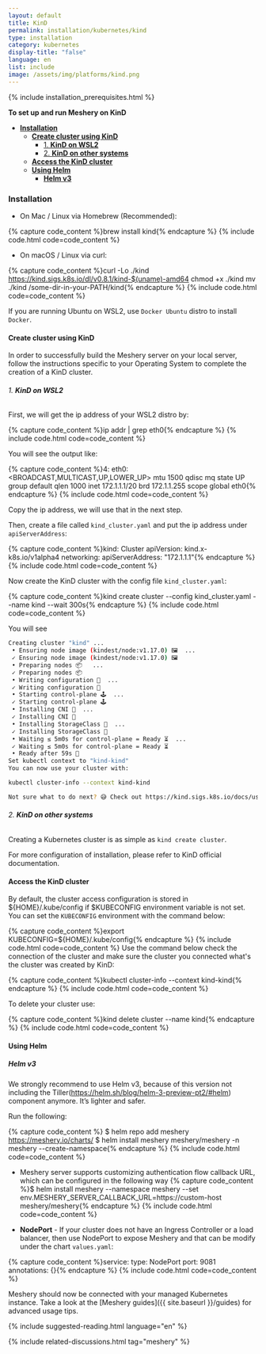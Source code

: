 ```yaml
---
layout: default
title: KinD
permalink: installation/kubernetes/kind
type: installation
category: kubernetes
display-title: "false"
language: en
list: include
image: /assets/img/platforms/kind.png
---
```


{% include installation_prerequisites.html %}

**To set up and run Meshery on KinD** 

- [**Installation**](#installation)
  - [**Create cluster using KinD**](#create-cluster-using-kind)
      - [1. **KinD on WSL2**](#1-kind-on-wsl2)
      - [2. **KinD on other systems**](#2-kind-on-other-systems)
  - [**Access the KinD cluster**](#access-the-kind-cluster)
  - [**Using Helm**](#using-helm)
    - [**Helm v3**](#helm-v3)

### **Installation**

- On Mac / Linux via Homebrew (Recommended):

{% capture code_content %}brew install kind{% endcapture %}
{% include code.html code=code_content %}

- On macOS / Linux via curl:

{% capture code_content %}curl -Lo ./kind https://kind.sigs.k8s.io/dl/v0.8.1/kind-$(uname)-amd64
chmod +x ./kind
mv ./kind /some-dir-in-your-PATH/kind{% endcapture %}
{% include code.html code=code_content %}

If you are running Ubuntu on WSL2, use `Docker Ubuntu` distro to install `Docker`.

#### **Create cluster using KinD**

In order to successfully build the Meshery server on your local server, follow the instructions specific to your Operating System to complete the creation of a KinD cluster.

###### 1. **KinD on WSL2**

First, we will get the ip address of your WSL2 distro by:

{% capture code_content %}ip addr | grep eth0{% endcapture %}
{% include code.html code=code_content %}

You will see the output like:

{% capture code_content %}4: eth0: <BROADCAST,MULTICAST,UP,LOWER_UP> mtu 1500 qdisc mq state UP group default qlen 1000
    inet 172.1.1.1/20 brd 172.1.1.255 scope global eth0{% endcapture %}
{% include code.html code=code_content %}

Copy the ip address, we will use that in the next step.

Then, create a file called `kind_cluster.yaml` and put the ip address under `apiServerAddress`:

{% capture code_content %}kind: Cluster
apiVersion: kind.x-k8s.io/v1alpha4
networking:
  apiServerAddress: "172.1.1.1"{% endcapture %}
{% include code.html code=code_content %}

Now create the KinD cluster with the config file `kind_cluster.yaml`:

{% capture code_content %}kind create cluster --config kind_cluster.yaml --name kind --wait 300s{% endcapture %}
{% include code.html code=code_content %}

You will see

```bash
Creating cluster "kind" ...
 • Ensuring node image (kindest/node:v1.17.0) 🖼  ...
 ✓ Ensuring node image (kindest/node:v1.17.0) 🖼
 • Preparing nodes 📦   ...
 ✓ Preparing nodes 📦
 • Writing configuration 📜  ...
 ✓ Writing configuration 📜
 • Starting control-plane 🕹️  ...
 ✓ Starting control-plane 🕹️
 • Installing CNI 🔌  ...
 ✓ Installing CNI 🔌
 • Installing StorageClass 💾  ...
 ✓ Installing StorageClass 💾
 • Waiting ≤ 5m0s for control-plane = Ready ⏳  ...
 ✓ Waiting ≤ 5m0s for control-plane = Ready ⏳
 • Ready after 59s 💚
Set kubectl context to "kind-kind"
You can now use your cluster with:

kubectl cluster-info --context kind-kind

Not sure what to do next? 😅 Check out https://kind.sigs.k8s.io/docs/user/quick-start/
```

###### 2. **KinD on other systems**

Creating a Kubernetes cluster is as simple as `kind create cluster`.

For more configuration of installation, please refer to KinD official documentation.

#### **Access the KinD cluster**

By default, the cluster access configuration is stored in ${HOME}/.kube/config if $KUBECONFIG environment variable is not set. You can set the `KUBECONFIG` environment with the command below:

{% capture code_content %}export KUBECONFIG=${HOME}/.kube/config{% endcapture %}
{% include code.html code=code_content %}
Use the command below check the connection of the cluster and make sure the cluster you connected what's the cluster was created by KinD:

{% capture code_content %}kubectl cluster-info --context kind-kind{% endcapture %}
{% include code.html code=code_content %}

To delete your cluster use:

{% capture code_content %}kind delete cluster --name kind{% endcapture %}
{% include code.html code=code_content %}

#### **Using Helm**

##### **Helm v3**

We strongly recommend to use Helm v3, because of this version not including the Tiller(https://helm.sh/blog/helm-3-preview-pt2/#helm) component anymore. It’s lighter and safer.

Run the following:

{% capture code_content %} $ helm repo add meshery https://meshery.io/charts/
 $ helm install meshery meshery/meshery -n meshery --create-namespace{% endcapture %}
{% include code.html code=code_content %}
 - Meshery server supports customizing authentication flow callback URL, which can be configured in the following way
{% capture code_content %}$ helm install meshery --namespace meshery --set env.MESHERY_SERVER_CALLBACK_URL=https://custom-host meshery/meshery{% endcapture %}
{% include code.html code=code_content %}

- **NodePort** - If your cluster does not have an Ingress Controller or a load balancer, then use NodePort to expose Meshery and that can be modify under the chart `values.yaml`:

{% capture code_content %}service:
   type: NodePort
   port: 9081
   annotations: {}{% endcapture %}
{% include code.html code=code_content %}

Meshery should now be connected with your managed Kubernetes instance. Take a look at the [Meshery guides]({{ site.baseurl }}/guides) for advanced usage tips.

{% include suggested-reading.html language="en" %}

{% include related-discussions.html tag="meshery" %}
